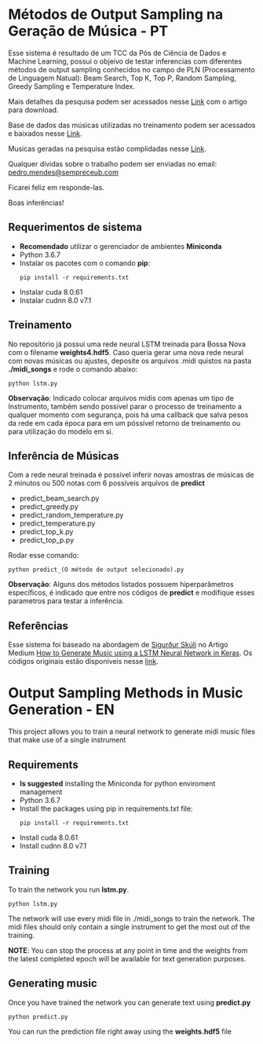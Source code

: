 # Métodos de Output Sampling na Geração de Música - PT

Esse sistema é resultado de um TCC da Pós de Ciência de Dados e Machine Learning, possui o objeivo de testar inferencias com diferentes métodos de output sampling conhecidos no campo de PLN (Processamento de Linguagem Natual): Beam Search, Top K, Top P, Random Sampling, Greedy Sampling e Temperature Index.

Mais detalhes da pesquisa podem ser acessados nesse [Link](http://a.com) com o artigo para download.

Base de dados das músicas utilizadas no treinamento podem ser acessados e baixados nesse [Link](https://www.kaggle.com/macchi57/bossa-nova-midi). 

Musicas geradas na pesquisa estão complidadas nesse [Link](https://soundcloud.com/pedro-mendes-116/sets/metodos-de-output-sampling-na-geracao-de-musica-em-redes-neurais).

Qualquer dívidas sobre o trabalho podem ser enviadas no email: pedro.mendes@sempreceub.com

Ficarei feliz em responde-las.

Boas inferências!

## Requerimentos de sistema

* **Recomendado** utilizar o gerenciador de ambientes **Miniconda**
* Python 3.6.7
* Instalar os pacotes com o comando **pip**:
	```
	pip install -r requirements.txt
	```
* Instalar cuda 8.0.61
* Instalar cudnn 8.0 v7.1

## Treinamento

No repositório já possui uma rede neural LSTM treinada para Bossa Nova com o filename **weights4.hdf5**. Caso queria gerar uma nova rede neural com novas músicas ou ajustes, deposite os arquivos .midi quistos na pasta **./midi_songs** e rode o comando abaixo:

```
python lstm.py
```

**Observação**: Indicado colocar arquivos midis com apenas um tipo de Instrumento, também sendo possivel parar o processo de treinamento a qualquer momento com segurança, pois há uma callback que salva pesos da rede em cada época para em um póssível retorno de treinamento ou para utilização do modelo em si.

## Inferência de Músicas

Com a rede neural treinada é possivel inferir novas amostras de músicas de 2 minutos ou 500 notas com 6 possíveis arquivos de **predict**

* predict_beam_search.py
* predict_greedy.py
* predict_random_temperature.py
* predict_temperature.py
* predict_top_k.py
* predict_top_p.py

Rodar esse comando:

```
python predict_(O método de output selecionado).py
```

**Observação**: Alguns dos métodos listados possuem hiperparâmetros específicos, é indicado que entre nos códigos de **predict** e modifique esses parametros para testar a inferência.

## Referências

Esse sistema foi baseado na abordagem de [Sigurður Skúli](https://medium.com/@sigurdurssigurg) no Artigo Medium [How to Generate Music using a LSTM Neural Network in Keras](https://towardsdatascience.com/how-to-generate-music-using-a-lstm-neural-network-in-keras-68786834d4c5). Os códigos originais estão disponiveis nesse [link](https://github.com/Skuldur/Classical-Piano-Composer).


# Output Sampling Methods in Music Generation  - EN

This project allows you to train a neural network to generate midi music files that make use of a single instrument

## Requirements

* **Is suggested** installing the Miniconda for python enviroment management
* Python 3.6.7
* Install the packages using pip in requirements.txt file:
	```
	pip install -r requirements.txt
	```
* Install cuda 8.0.61
* Install cudnn 8.0 v7.1

## Training

To train the network you run **lstm.py**.

```
python lstm.py
```

The network will use every midi file in ./midi_songs to train the network. The midi files should only contain a single instrument to get the most out of the training.

**NOTE**: You can stop the process at any point in time and the weights from the latest completed epoch will be available for text generation purposes.

## Generating music

Once you have trained the network you can generate text using **predict.py**


```
python predict.py
```

You can run the prediction file right away using the **weights.hdf5** file
